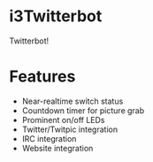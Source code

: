 i3Twitterbot
============

Twitterbot!

Features
========
* Near-realtime switch status
* Countdown timer for picture grab
* Prominent on/off LEDs
* Twitter/Twitpic integration
* IRC integration
* Website integration
